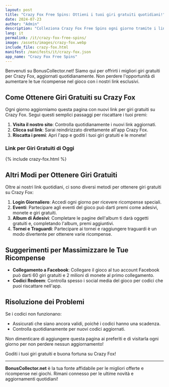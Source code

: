 ```yaml
---
layout: post
title: "Crazy Fox Free Spins: Ottieni i tuoi giri gratuiti quotidiani!"
date: 2024-07-23
author: "Admin"
description: "Colleziona Crazy Fox Free Spins ogni giorno tramite i link aggiornati. Ottieni giri gratuiti per esplorare nuovi slot e sbloccare vantaggi esclusivi nel gioco."
lang: it
permalink: /it/crazy-fox-free-spins/
image: /assets/images/crazy-fox.webp
include_file: crazy-fox.html
manifest: /manifests/it/crazy-fox.json
app_name: "Crazy Fox Free Spins"
---
```


Benvenuti su BonusCollector.net! Siamo qui per offrirti i migliori giri gratuiti per Crazy Fox, aggiornati quotidianamente. Non perdere l'opportunità di aumentare le tue ricompense nel gioco con i nostri link esclusivi.

## Come Ottenere Giri Gratuiti su Crazy Fox

Ogni giorno aggiorniamo questa pagina con nuovi link per giri gratuiti su Crazy Fox. Segui questi semplici passaggi per riscattare i tuoi premi:

1. **Visita il nostro sito**: Controlla quotidianamente i nuovi link aggiornati.
2. **Clicca sul link**: Sarai reindirizzato direttamente all'app Crazy Fox.
3. **Riscatta i premi**: Apri l'app e goditi i tuoi giri gratuiti e le monete!

### Link per Giri Gratuiti di Oggi
{% include crazy-fox.html %}

## Altri Modi per Ottenere Giri Gratuiti

Oltre ai nostri link quotidiani, ci sono diversi metodi per ottenere giri gratuiti su Crazy Fox:

1. **Login Giornaliero**: Accedi ogni giorno per ricevere ricompense speciali.
2. **Eventi**: Partecipare agli eventi del gioco può darti premi come adesivi, monete e giri gratuiti.
3. **Album di Adesivi**: Completare le pagine dell'album ti darà oggetti gratuiti e, completando l'album, premi aggiuntivi.
4. **Tornei e Traguardi**: Partecipare ai tornei e raggiungere traguardi è un modo divertente per ottenere varie ricompense.

## Suggerimenti per Massimizzare le Tue Ricompense

- **Collegamento a Facebook**: Collegare il gioco al tuo account Facebook può darti 60 giri gratuiti e 2 milioni di monete al primo collegamento.
- **Codici Redeem**: Controlla spesso i social media del gioco per codici che puoi riscattare nell'app.

## Risoluzione dei Problemi

Se i codici non funzionano:
- Assicurati che siano ancora validi, poiché i codici hanno una scadenza.
- Controlla quotidianamente per nuovi codici aggiornati.

Non dimenticare di aggiungere questa pagina ai preferiti e di visitarla ogni giorno per non perdere nessun aggiornamento!

Goditi i tuoi giri gratuiti e buona fortuna su Crazy Fox!

--- 

**BonusCollector.net** è la tua fonte affidabile per le migliori offerte e ricompense nei giochi. Rimani connesso per le ultime novità e aggiornamenti quotidiani!